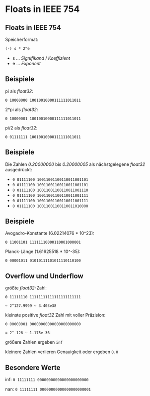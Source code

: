 # Floats in IEEE 754

## Floats in IEEE 754

Speicherformat:

```txt
(-) s * 2^e
```

- s ... _Signifikand_ / _Koeffizient_
- e ... _Exponent_

## Beispiele

pi als _float32_:

`0 10000000 10010010000111111011011`

2\*pi als _float32_:

`0 10000001 10010010000111111011011`

pi/2 als _float32_:

`0 01111111 10010010000111111011011`

## Beispiele

Die Zahlen _0.20000000_ bis _0.20000005_ als nächstgelegene _float32_ ausgedrückt:

- `0 01111100 10011001100110011001101`
- `0 01111100 10011001100110011001101`
- `0 01111100 10011001100110011001110`
- `0 01111100 10011001100110011001111`
- `0 01111100 10011001100110011001111`
- `0 01111100 10011001100110011010000`

## Beispiele

Avogadro-Konstante (6.02214076 \* 10^23):

`0 11001101 11111110000110001000001`

Planck-Länge (1.61625518 \* 10^-35):

`0 00001011 01010111101011110110100`

## Overflow und Underflow

größte _float32_-Zahl:

`0 11111110 11111111111111111111111`

`~ 2^127.9999 ~ 3.403e38`

kleinste positive _float32_ Zahl mit voller Präzision:

`0 00000001 00000000000000000000000`

`= 2^-126 ~ 1.175e-36`

größere Zahlen ergeben `inf`

kleinere Zahlen verlieren Genauigkeit oder ergeben `0.0`

## Besondere Werte

inf: `0 11111111 00000000000000000000000`

nan: `0 11111111 00000000000000000000001`
